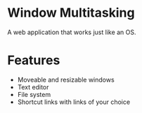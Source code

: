# Window Multitasking
A web application that works just like an OS.
# Features
- Moveable and resizable windows
- Text editor
- File system
- Shortcut links with links of your choice
